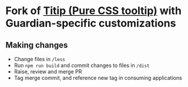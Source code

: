 # Fork of [Titip (Pure CSS tooltip)](http://quantumui.org/appdoc/documents/home/titip) with Guardian-specific customizations


## Making changes

- Change files in `/less`
- Run `npm run build` and commit changes to files in `/dist`
- Raise, review and merge PR
- Tag merge commit, and reference new tag in consuming applications

